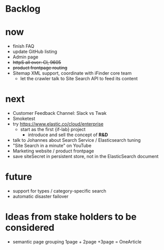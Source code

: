 Backlog
=

# now
* finish FAQ
* update GitHub listing 
* Admin page
* ~~httpS all over: CI, 9605~~
* ~~product frontpage routing~~
* Sitemap XML support, coordinate with iFinder core team
    * let the crawler talk to Site Search API to feed its content

# next
* Customer Feedback Channel: Slack vs Twak
* Smoketest
* try https://www.elastic.co/cloud/enterprise
    * start as the first {if-lab} project
        * introduce and sell the concept of **R&D**
* talk to Johannes about Search Service / Elasticsearch tuning
* "Site Search in a minute" on YouTube 
* Marketing website / product frontpage
* save siteSecret in persistent store, not in the ElasticSearch document

# future
* support for types / category-specific search
* automatic disaster failover

# Ideas from stake holders to be considered 

* semantic page grouping 
    1page + 2page +3page = OneArticle
